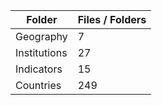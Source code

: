 | Folder       |   Files / Folders |
|--------------|-------------------|
| Geography    |                 7 |
| Institutions |                27 |
| Indicators   |                15 |
| Countries    |               249 |